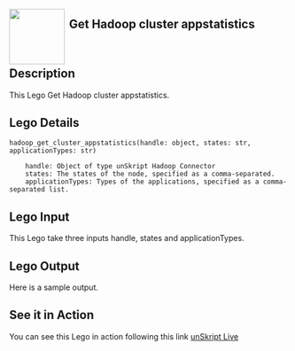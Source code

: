 [<img align="left" src="https://unskript.com/assets/favicon.png" width="100" height="100" style="padding-right: 5px">](https://unskript.com/assets/favicon.png) 
<h2>Get Hadoop cluster appstatistics</h2>

<br>

## Description
This Lego Get Hadoop cluster appstatistics.


## Lego Details

    hadoop_get_cluster_appstatistics(handle: object, states: str, applicationTypes: str)

        handle: Object of type unSkript Hadoop Connector
        states: The states of the node, specified as a comma-separated.
        applicationTypes: Types of the applications, specified as a comma-separated list.

## Lego Input
This Lego take three inputs handle, states and applicationTypes.

## Lego Output
Here is a sample output.


## See it in Action

You can see this Lego in action following this link [unSkript Live](https://us.app.unskript.io)